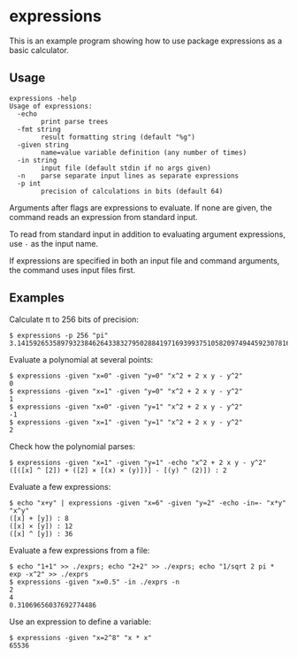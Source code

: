 # expressions

This is an example program showing how to use package expressions as a basic calculator.

## Usage

```
expressions -help
Usage of expressions:
  -echo
        print parse trees
  -fmt string
        result formatting string (default "%g")
  -given string
        name=value variable definition (any number of times)
  -in string
        input file (default stdin if no args given)
  -n    parse separate input lines as separate expressions
  -p int
        precision of calculations in bits (default 64)
```

Arguments after flags are expressions to evaluate. If none are given, the command reads an expression from standard input.

To read from standard input in addition to evaluating argument expressions, use `-` as the input name.

If expressions are specified in both an input file and command arguments, the command uses input files first.

## Examples

Calculate π to 256 bits of precision:

```
$ expressions -p 256 "pi"
3.1415926535897932384626433832795028841971693993751058209749445923078164062862
```

Evaluate a polynomial at several points:

```
$ expressions -given "x=0" -given "y=0" "x^2 + 2 x y - y^2"
0
$ expressions -given "x=1" -given "y=0" "x^2 + 2 x y - y^2"
1
$ expressions -given "x=0" -given "y=1" "x^2 + 2 x y - y^2"
-1
$ expressions -given "x=1" -given "y=1" "x^2 + 2 x y - y^2"
2
```

Check how the polynomial parses:

```
$ expressions -given "x=1" -given "y=1" -echo "x^2 + 2 x y - y^2"
([([x] ^ [2]) + ([2] × [(x) × (y)])] - [(y) ^ (2)]) : 2
```

Evaluate a few expressions:

```
$ echo "x+y" | expressions -given "x=6" -given "y=2" -echo -in=- "x*y" "x^y"
([x] + [y]) : 8
([x] × [y]) : 12
([x] ^ [y]) : 36
```

Evaluate a few expressions from a file:

```
$ echo "1+1" >> ./exprs; echo "2+2" >> ./exprs; echo "1/sqrt 2 pi * exp -x^2" >> ./exprs
$ expressions -given "x=0.5" -in ./exprs -n
2
4
0.31069656037692774486
```

Use an expression to define a variable:

```
$ expressions -given "x=2^8" "x * x"
65536
```
